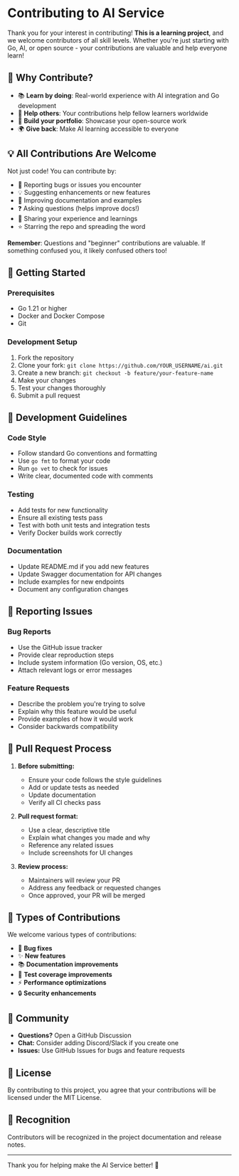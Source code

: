 # Contributing to AI Service

Thank you for your interest in contributing! **This is a learning project**, and we welcome contributors of all skill levels. Whether you're just starting with Go, AI, or open source - your contributions are valuable and help everyone learn!

## 🌟 Why Contribute?

- 📚 **Learn by doing**: Real-world experience with AI integration and Go development
- 🤝 **Help others**: Your contributions help fellow learners worldwide
- 💼 **Build your portfolio**: Showcase your open-source work
- 🌍 **Give back**: Make AI learning accessible to everyone

## 💡 All Contributions Are Welcome

Not just code! You can contribute by:
- 🐛 Reporting bugs or issues you encounter
- 💡 Suggesting enhancements or new features
- 📖 Improving documentation and examples
- ❓ Asking questions (helps improve docs!)
- 💬 Sharing your experience and learnings
- ⭐ Starring the repo and spreading the word

**Remember**: Questions and "beginner" contributions are valuable. If something confused you, it likely confused others too!

## 🚀 Getting Started

### Prerequisites
- Go 1.21 or higher
- Docker and Docker Compose
- Git

### Development Setup
1. Fork the repository
2. Clone your fork: `git clone https://github.com/YOUR_USERNAME/ai.git`
3. Create a new branch: `git checkout -b feature/your-feature-name`
4. Make your changes
5. Test your changes thoroughly
6. Submit a pull request

## 🔧 Development Guidelines

### Code Style
- Follow standard Go conventions and formatting
- Use `go fmt` to format your code
- Run `go vet` to check for issues
- Write clear, documented code with comments

### Testing
- Add tests for new functionality
- Ensure all existing tests pass
- Test with both unit tests and integration tests
- Verify Docker builds work correctly

### Documentation
- Update README.md if you add new features
- Update Swagger documentation for API changes
- Include examples for new endpoints
- Document any configuration changes

## 🐛 Reporting Issues

### Bug Reports
- Use the GitHub issue tracker
- Provide clear reproduction steps
- Include system information (Go version, OS, etc.)
- Attach relevant logs or error messages

### Feature Requests
- Describe the problem you're trying to solve
- Explain why this feature would be useful
- Provide examples of how it would work
- Consider backwards compatibility

## 📝 Pull Request Process

1. **Before submitting:**
   - Ensure your code follows the style guidelines
   - Add or update tests as needed
   - Update documentation
   - Verify all CI checks pass

2. **Pull request format:**
   - Use a clear, descriptive title
   - Explain what changes you made and why
   - Reference any related issues
   - Include screenshots for UI changes

3. **Review process:**
   - Maintainers will review your PR
   - Address any feedback or requested changes
   - Once approved, your PR will be merged

## 🌟 Types of Contributions

We welcome various types of contributions:
- 🐛 **Bug fixes**
- ✨ **New features**
- 📚 **Documentation improvements**
- 🧪 **Test coverage improvements**
- ⚡ **Performance optimizations**
- 🔒 **Security enhancements**

## 💬 Community

- **Questions?** Open a GitHub Discussion
- **Chat:** Consider adding Discord/Slack if you create one
- **Issues:** Use GitHub Issues for bugs and feature requests

## 📄 License

By contributing to this project, you agree that your contributions will be licensed under the MIT License.

## 🙏 Recognition

Contributors will be recognized in the project documentation and release notes.

---

Thank you for helping make the AI Service better! 🚀